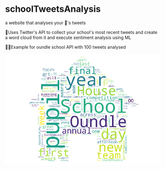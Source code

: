 # schoolTweetsAnalysis
a website that analyses your 🏫's tweets

🚀Uses Twitter's API to collect your school's most recent tweets
and create a word cloud from it and execute sentiment analysis using ML

👨‍🎓Example for oundle school API with 100 tweets analysed

![alt text](oundleschoolimage.png "word cloud from oundleschool")
